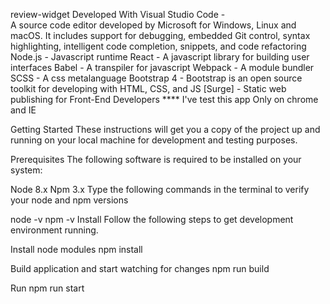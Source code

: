 
review-widget
Developed With
Visual Studio Code -\
A source code editor developed by Microsoft for Windows, Linux and macOS. It includes support for debugging, embedded Git control, syntax highlighting, intelligent code completion, snippets, and code refactoring
Node.js - Javascript runtime
React - A javascript library for building user interfaces
Babel - A transpiler for javascript
Webpack - A module bundler
SCSS - A css metalanguage
Bootstrap 4 - Bootstrap is an open source toolkit for developing with HTML, CSS, and JS
[Surge] - Static web publishing for Front-End Developers
**** I've test this app Only on chrome and IE

Getting Started
These instructions will get you a copy of the project up and running on your local machine for development and testing purposes.

Prerequisites
The following software is required to be installed on your system:

Node 8.x
Npm 3.x
Type the following commands in the terminal to verify your node and npm versions

node -v
npm -v
Install
Follow the following steps to get development environment running.

Install node modules
npm install

Build application and start watching for changes
npm run build

Run
npm run start

